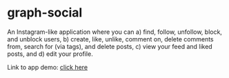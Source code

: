 # graph-social
An Instagram-like application where you can a) find, follow, unfollow, block, and unblock users, b) create, like, unlike, comment on, delete comments from, search for (via tags), and delete posts, c) view your feed and liked posts, and d) edit your profile.  

Link to app demo: [click here](https://youtu.be/z8GO4PtpuRs)
